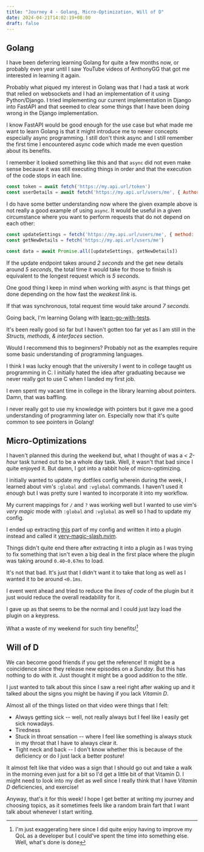 ```yaml
---
title: "Journey 4 - Golang, Micro-Optimization, Will of D"
date: 2024-04-21T14:02:19+08:00
draft: false
---
```


## Golang

I have been deferring learning Golang for quite a few months now, or probably even year until I saw
YouTube videos of AnthonyGG that got me interested in learning it again.

Probably what piqued my interest in Golang was that I had a task at work that relied on websockets
and I had an implementation of it using Python/Django. I tried implementing our current
implementation in Django into FastAPI and that seemed to clear some things that I have been doing
wrong in the Django implementation.

I know FastAPI would be good enough for the use case but what made me want to learn Golang is that
it might introduce me to newer concepts especially async  programming. I still don't think async and
I still remember the first time I encountered async code which made me even question about its
benefits.

I remember it looked something like this and that `async` did not even make sense because it was
still executing things in order and that the execution of the code stops in each line.

```javascript
const token = await fetch('https://my.api.url/token')
const userDetails = await fetch('https://my.api.url/users/me', { Authorization: token.data })
```

I do have some better understanding now where the given example above is not really a good example
of using `async`. It would be useful in a given circumstance where you want to perform requests that
do not depend on each other:

```javascript
const updateSettings = fetch('https://my.api.url/users/me', { method: 'PATCH' }) // patch
const getNewDetails = fetch('https://my.api.url/users/me')

const data = await Promise.all([updateSettings, getNewDetails])
```

If the update endpoint takes around _2 seconds_ and the get new details around _5 seconds_, the
total time it would take for those to finish is equivalent to the longest request which is
_5 seconds_.

One good thing I keep in mind when working with async is that things get done depending on the how
fast the _weakest link_ is.

If that was synchronous, total request time would take around _7 seconds_.

Going back, I'm learning Golang with
[learn-go-with-tests](https://quii.gitbook.io/learn-go-with-tests).

It's been really good so far but I haven't gotten too far yet as I am still in the _Structs,
methods, & interfaces_ section.

Would I recommend this to beginners? Probably not as the examples require some basic understanding
of programming languages.

I think I was lucky enough that the university I went to in college taught us programming in C. I
initially hated the idea after graduating because we never really got to use C when I landed my
first job.

I even spent my vacant time in college in the library learning about pointers. Damn, that
was baffling.

I never really got to use my knowledge with pointers but it gave me a good understanding of
programming later on. Especially now that it's quite common to see pointers in Golang!


## Micro-Optimizations

I haven't planned this during the weekend but, what I thought of was a _< 2-hour_ task turned out
to be a whole day task. Well, it wasn't that bad since I quite enjoyed it. But damn, I got into a
rabbit hole of micro-optimizing.

I initially wanted to update my dotfiles config wherein during the week, I learned about vim's
`:global` and `:vglobal` commands. I haven't used it enough but I was pretty sure I wanted to
incorporate it into my workflow.

My current mappings for `/` and `?` was working well but I wanted to use vim's _very magic_ mode
with `:global` and `:vglobal` as well so I had to update my config.

I ended up extracting [this](https://github.com/yujinyuz/dotfiles/commit/ea086a) part of my config
and written it into a plugin instead and called it
[very-magic-slash.nvim](https://github.com/yujinyuz/very-magic-slash.nvim).

Things didn't quite end there after extracting it into a plugin as I was trying to fix something
that isn't even a big deal in the first place where the plugin was taking around `0.40~0.67ms` to
load.

It's not that bad. It's just that I didn't want it to take that long as well as I wanted it to be
around `<0.1ms`.

I event went ahead and tried to reduce the _lines of code_ of the plugin but it just would reduce
the overall readability for it.

I gave up as that seems to be the normal and I could just lazy load the plugin on a keypress.

What a waste of my weekend for such tiny benefits![^1]


## Will of D

We can become good friends if you get the reference! It might be a coincidence since they release
new episodes on a _Sunday_. But this has nothing to do with it. Just thought it might be a good
addition to the _title_.

I just wanted to talk about this since I saw a reel right after waking up and it talked about the
signs you might be having if you lack _Vitamin D_.

Almost all of the things listed on that video were things that I felt:

* Always getting sick -- well, not really always but I feel like I easily get sick nowadays.
* Tiredness
* Stuck in throat sensation -- where I feel like something is always stuck in my throat that I have
  to always clear it.
* Tight neck and back -- I don't know whether this is because of the deficiency or do I just lack a
  better posture!

It almost felt like that video was a sign that I should go out and take a walk in the morning even
just for a bit so I'd get a little bit of that Vitamin D. I might need to look into my diet as well
since I really think that I have _Vitamin D_ deficiencies, and exercise!

Anyway, that's it for this week! I hope I get better at writing my journey and choosing topics, as
it sometimes feels like a random brain fart that I want talk about whenever I start writing.


[^1]: I'm just exaggerating here since I did quite enjoy having to improve my QoL as a developer but
    I could've spent the time into something else. Well, what's done is done

